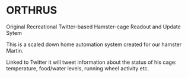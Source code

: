 # ORTHRUS

Original
Recreational
Twitter-based
Hamster-cage
Readout and
Update
Sytem

This is a scaled down home automation system created for our hamster Martin.

Linked to Twitter it will tweet information about the status of his cage: temperature, food/water levels, running wheel activity etc.
